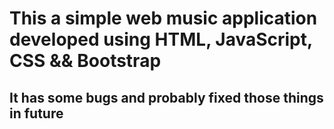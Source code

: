 # This a simple web music application developed using HTML, JavaScript, CSS && Bootstrap
## It has some bugs and probably fixed those things in future
